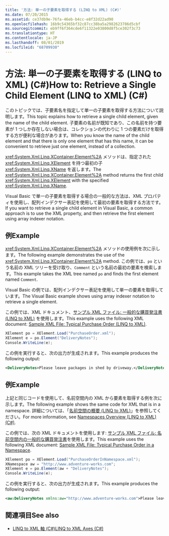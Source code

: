 ```yaml
---
title: '方法: 単一の子要素を取得する (LINQ to XML) (C#)'
ms.date: 07/20/2015
ms.assetid: ce37db9e-76fa-46eb-b4cc-e8f32d22ad90
ms.openlocfilehash: 16b9c54365bf32c87cc38ba5a2982623786d5cbf
ms.sourcegitcommit: eb9ff6f364cde6f11322e03800d8f5ce302f3c73
ms.translationtype: HT
ms.contentlocale: ja-JP
ms.lasthandoff: 08/01/2019
ms.locfileid: "68709930"
---
```

# <a name="how-to-retrieve-a-single-child-element-linq-to-xml-c"></a><span data-ttu-id="23c8c-102">方法: 単一の子要素を取得する (LINQ to XML) (C#)</span><span class="sxs-lookup"><span data-stu-id="23c8c-102">How to: Retrieve a Single Child Element (LINQ to XML) (C#)</span></span>
<span data-ttu-id="23c8c-103">このトピックでは、子要素名を指定して単一の子要素を取得する方法について説明します。</span><span class="sxs-lookup"><span data-stu-id="23c8c-103">This topic explains how to retrieve a single child element, given the name of the child element.</span></span> <span data-ttu-id="23c8c-104">子要素の名前が既知であり、この名前を持つ要素が 1 つしか存在しない場合は、コレクションの代わりに 1 つの要素だけを取得する方が便利な場合があります。</span><span class="sxs-lookup"><span data-stu-id="23c8c-104">When you know the name of the child element and that there is only one element that has this name, it can be convenient to retrieve just one element, instead of a collection.</span></span>  
  
 <span data-ttu-id="23c8c-105"><xref:System.Xml.Linq.XContainer.Element%2A> メソッドは、指定された <xref:System.Xml.Linq.XElement> を持つ最初の子 <xref:System.Xml.Linq.XName> を返します。</span><span class="sxs-lookup"><span data-stu-id="23c8c-105">The <xref:System.Xml.Linq.XContainer.Element%2A> method returns the first child <xref:System.Xml.Linq.XElement> with the specified <xref:System.Xml.Linq.XName>.</span></span>  
  
 <span data-ttu-id="23c8c-106">Visual Basic で単一の子要素を取得する場合の一般的な方法は、XML プロパティを使用し、配列インデクサー表記を使用して最初の要素を取得する方法です。</span><span class="sxs-lookup"><span data-stu-id="23c8c-106">If you want to retrieve a single child element in Visual Basic, a common approach is to use the XML property, and then retrieve the first element using array indexer notation.</span></span>  
  
## <a name="example"></a><span data-ttu-id="23c8c-107">例</span><span class="sxs-lookup"><span data-stu-id="23c8c-107">Example</span></span>  
 <span data-ttu-id="23c8c-108"><xref:System.Xml.Linq.XContainer.Element%2A> メソッドの使用例を次に示します。</span><span class="sxs-lookup"><span data-stu-id="23c8c-108">The following example demonstrates the use of the <xref:System.Xml.Linq.XContainer.Element%2A> method.</span></span> <span data-ttu-id="23c8c-109">この例では、`po` という名前の XML ツリーを受け取り、`Comment` という名前の最初の要素を検索します。</span><span class="sxs-lookup"><span data-stu-id="23c8c-109">This example takes the XML tree named `po` and finds the first element named `Comment`.</span></span>  
  
 <span data-ttu-id="23c8c-110">Visual Basic の例では、配列インデクサー表記を使用して単一の要素を取得しています。</span><span class="sxs-lookup"><span data-stu-id="23c8c-110">The Visual Basic example shows using array indexer notation to retrieve a single element.</span></span>  
  
 <span data-ttu-id="23c8c-111">この例では、XML ドキュメント、[サンプル XML ファイル: 一般的な購買発注書 (LINQ to XML)](../../../../csharp/programming-guide/concepts/linq/sample-xml-file-typical-purchase-order-linq-to-xml-1.md) を使用します。</span><span class="sxs-lookup"><span data-stu-id="23c8c-111">This example uses the following XML document: [Sample XML File: Typical Purchase Order (LINQ to XML)](../../../../csharp/programming-guide/concepts/linq/sample-xml-file-typical-purchase-order-linq-to-xml-1.md).</span></span>  
  
```csharp  
XElement po = XElement.Load("PurchaseOrder.xml");  
XElement e = po.Element("DeliveryNotes");  
Console.WriteLine(e);  
```  
  
 <span data-ttu-id="23c8c-112">この例を実行すると、次の出力が生成されます。</span><span class="sxs-lookup"><span data-stu-id="23c8c-112">This example produces the following output:</span></span>  
  
```xml  
<DeliveryNotes>Please leave packages in shed by driveway.</DeliveryNotes>  
```  
  
## <a name="example"></a><span data-ttu-id="23c8c-113">例</span><span class="sxs-lookup"><span data-stu-id="23c8c-113">Example</span></span>  
 <span data-ttu-id="23c8c-114">上記と同じコードを使用して、名前空間内の XML から要素を取得する例を次に示します。</span><span class="sxs-lookup"><span data-stu-id="23c8c-114">The following example shows the same code for XML that is in a namespace.</span></span> <span data-ttu-id="23c8c-115">詳細については、「[名前空間の概要 (LINQ to XML)](namespaces-overview-linq-to-xml.md)」を参照してください。</span><span class="sxs-lookup"><span data-stu-id="23c8c-115">For more information, see [Namespaces Overview (LINQ to XML) (C#)](namespaces-overview-linq-to-xml.md).</span></span>  
  
 <span data-ttu-id="23c8c-116">この例では、次の XML ドキュメントを使用します: [サンプル XML ファイル: 名前空間内の一般的な購買発注書](../../../../csharp/programming-guide/concepts/linq/sample-xml-file-typical-purchase-order-in-a-namespace.md)を使用します。</span><span class="sxs-lookup"><span data-stu-id="23c8c-116">This example uses the following XML document: [Sample XML File: Typical Purchase Order in a Namespace](../../../../csharp/programming-guide/concepts/linq/sample-xml-file-typical-purchase-order-in-a-namespace.md).</span></span>  
  
```csharp  
XElement po = XElement.Load("PurchaseOrderInNamespace.xml");  
XNamespace aw = "http://www.adventure-works.com";  
XElement e = po.Element(aw + "DeliveryNotes");  
Console.WriteLine(e);  
```  
  
 <span data-ttu-id="23c8c-117">この例を実行すると、次の出力が生成されます。</span><span class="sxs-lookup"><span data-stu-id="23c8c-117">This example produces the following output:</span></span>  
  
```xml  
<aw:DeliveryNotes xmlns:aw="http://www.adventure-works.com">Please leave packages in shed by driveway.</aw:DeliveryNotes>  
```  
  
## <a name="see-also"></a><span data-ttu-id="23c8c-118">関連項目</span><span class="sxs-lookup"><span data-stu-id="23c8c-118">See also</span></span>

- [<span data-ttu-id="23c8c-119">LINQ to XML 軸 (C#)</span><span class="sxs-lookup"><span data-stu-id="23c8c-119">LINQ to XML Axes (C#)</span></span>](../../../../csharp/programming-guide/concepts/linq/linq-to-xml-axes-overview.md)
